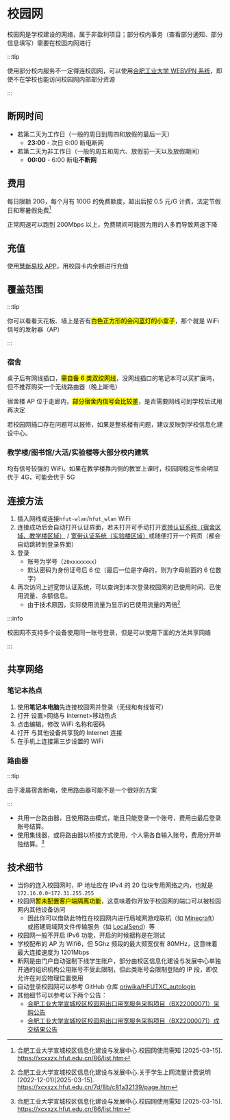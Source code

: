 # 校园网

校园网是学校建设的网络，属于非盈利项目；部分校内事务（查看部分通知、部分信息填写）需要在校园内网进行

:::tip

使用部分校内服务不一定得连校园网，可以使用[合肥工业大学 WEBVPN 系统](https://webvpn.hfut.edu.cn)，即使不在学校也能访问校园网内部部分资源

:::

## 断网时间

- 若第二天为工作日（一般的周日到周四和放假的最后一天）
  - **23:00** - 次日 6:00 断电断网
- 若第二天为非工作日（一般的周五和周六、放假前一天以及放假期间）
  - **00:00** - 6:00 断电**不断网**

## 费用

每日限额 20G，每个月有 100G 的免费额度，超出后按 0.5 元/G 计费，法定节假日和寒暑假免费[^1]

正常网速可以跑到 200Mbps 以上，免费期间可能因为用的人多而导致网速下降

## 充值

使用[慧新易校 APP](../life/app#慧新易校)，用校园卡内余额进行充值

## 覆盖范围

:::tip

你可以看看天花板、墙上是否有<mark>白色正方形的会闪蓝灯的小盒子</mark>，那个就是 WiFi 信号的发射器（AP）

:::

### 宿舍

桌子后有网线插口，<mark>需自备 6 类双绞网线</mark>，没网线插口的笔记本可以买扩展坞，但不推荐购买一个无线路由器（晚上断电）

宿舍楼 AP 位于走廊内，<mark>部分宿舍内信号会比较差</mark>，是否需要网线可到学校后试用再决定

若校园网插口存在问题可以报修，如果是整栋楼有问题，建议反映到学校信息化建设中心。

### 教学楼/图书馆/大活/实验楼等大部分校内建筑

均有信号较强的 WiFi。如果在教学楼靠内侧的教室上课时，校园网稳定性会明显优于 4G，可能会优于 5G

## 连接方法

1. 插入网线或连接`hfut-wlan`/`hfut_wlan` WiFi
2. 连接成功后会自动打开认证界面，若未打开可手动打开[宽带认证系统（宿舍区域、教学楼区域）](http://172.18.3.3) / [宽带认证系统（实验楼区域）](http://172.18.2.2)或随便打开一个网页（都会自动跳转到登录界面）
3. 登录
   - 账号为学号（`20xxxxxxxx`）
   - 默认密码为身份证号后 6 位（最后一位是字母的，则为字母前面的 6 位数字）
4. 再次访问上述宽带认证系统，可以查询到本次登录校园网的已使用时间、已使用流量、余额信息。
   - 由于技术原因，实际使用流量为显示的已使用流量的两倍[^2]

:::info

校园网不支持多个设备使用同一账号登录，但是可以使用下面的方法共享网络

:::

## 共享网络

### 笔记本热点

1. 使用**笔记本电脑**先连接校园网并登录（无线和有线皆可）
2. 打开 设置>网络与 Internet>移动热点
3. 点击编辑，修改 WiFi 名称和密码
4. 打开 与其他设备共享我的 Internet 连接
5. 在手机上连接第三步设置的 WiFi

### 路由器

:::tip

由于凌晨宿舍断电，使用路由器可能不是一个很好的方案

:::

- 共用一台路由器，且使用路由模式，能且只能登录一个账号，费用由最后登录账号结算。
- 使用集线器，或将路由器以桥接方式使用，个人需各自输入账号，费用分开单独结算。[^1]

## 技术细节

- 当你的连入校园网时，IP 地址应在 IPv4 的 20 位块专用网络之内，也就是 `172.16.0.0`–`172.31.255.255`
- 校园网<mark>暂未配置客户端隔离功能</mark>，这意味着你开放于校园网的端口可以被校园网内其他设备访问
  - 因此你可以借助此特性在校园网内进行局域网游戏联机（如 [Minecraft](https://minecraft.net/)）或搭建局域网文件传输服务（如 [LocalSend](https://localsend.org/)）等
- 校园网一般不开启 IPv6 功能，开启的时候据称是在测试
- 学校配布的 AP 为 Wifi6，但 5Ghz 频段的最大频宽仅有 80MHz，这意味着最大连接速度为 1201Mbps
- 断网是由门户自动强制下线学生账户，部分由校区信息化建设与发展中心单独开通的组织机构公用账号不受此限制，但此类账号会限制登陆的 IP 段，即仅允许在对应物理位置使用
- 自动登录校园网可以参考 GitHub 仓库 [oriwika/HFUTXC_autologin](https://github.com/oriwika/HFUTXC_autologin)
- 其他细节可以参考以下两个公告：
  - [合肥工业大学宣城校区校园网出口带宽服务采购项目（BX22000071）采购公告](https://zb.hfut.edu.cn/provider/#/publish/20L5M80L6LDHEWSE)
  - [合肥工业大学宣城校区校园网出口带宽服务采购项目（BX22000071）成交结果公告](https://zb.hfut.edu.cn/provider/#/publish/20L63FCEP1WZE3UY)

[^1]:
    合肥工业大学宣城校区信息化建设与发展中心.校园网使用需知 [2025-03-15].  
    <https://xcxxzx.hfut.edu.cn/86/list.htm>

[^2]:
    合肥工业大学宣城校区信息化建设与发展中心.关于学生上网流量计费说明 (2022-12-01)\[2025-03-15].  
    <https://xcxxzx.hfut.edu.cn/7d/8b/c81a32139/page.htm>
